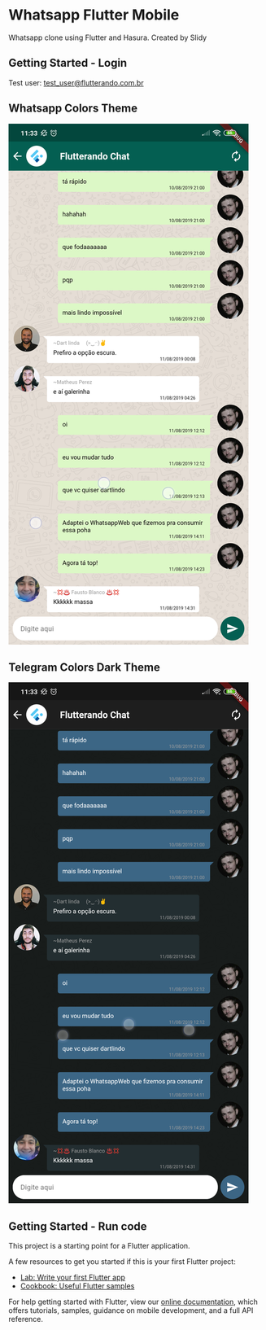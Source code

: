 # Whatsapp Flutter Mobile

Whatsapp clone using Flutter and Hasura. Created by Slidy

## Getting Started - Login
Test user: test_user@flutterando.com.br

## Whatsapp Colors Theme

![](snapshots/whatsapp-theme.png) 

## Telegram Colors Dark Theme
![](snapshots/telegram-theme.png)
<!-- &#x27;Web sample&#x27; -->

## Getting Started - Run code

This project is a starting point for a Flutter application.

A few resources to get you started if this is your first Flutter project:

- [Lab: Write your first Flutter app](https://flutter.dev/docs/get-started/codelab)
- [Cookbook: Useful Flutter samples](https://flutter.dev/docs/cookbook)

For help getting started with Flutter, view our
[online documentation](https://flutter.dev/docs), which offers tutorials,
samples, guidance on mobile development, and a full API reference.
